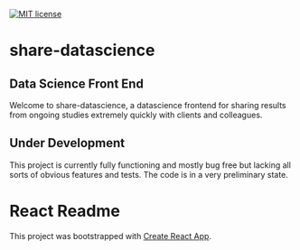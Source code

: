 [![MIT license](http://img.shields.io/badge/license-MIT-brightgreen.svg)](http://opensource.org/licenses/MIT)



# share-datascience


## Data Science Front End

Welcome to share-datascience, a datascience frontend for sharing results from
ongoing studies extremely quickly with clients and colleagues.

## Under Development

This project is currently fully functioning and mostly bug free but lacking all sorts of obvious features and tests. The code is in a very preliminary state.

# React Readme

This project was bootstrapped with [Create React App](https://github.com/facebook/create-react-app).
